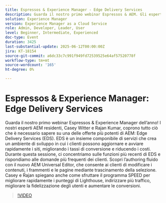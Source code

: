 ```yaml
---
title: Espressos & Experience Manager - Edge Delivery Services
description: Guarda il nostro primo webinar Espressos & AEM. Gli esperti Casey e Rajan coprono Edge Delivery Services, Universal Editor e SPEED per aumentare la velocità del sito, le conversioni e la facilità di editing.
solution: Experience Manager
version: Experience Manager as a Cloud Service
role: Admin, Developer, Leader, User
level: Beginner, Intermediate, Experienced
doc-type: Event
duration: 3425
last-substantial-update: 2025-06-12T00:00:00Z
jira: KT-18154
source-git-commit: a6dc33c7c991f949fd72539525e64af57520778f
workflow-type: tm+mt
source-wordcount: '165'
ht-degree: 0%

---
```



# Espressos &amp; Experience Manager: Edge Delivery Services

Guarda il nostro primo webinar Espressos &amp; Experience Manager dell’anno! I nostri esperti AEM residenti, Casey Witter e Rajan Kumar, coprono tutto ciò che è necessario sapere su una delle offerte più potenti di AEM: Edge Delivery Services (EDS). EDS è un insieme componibile di servizi che crea un ambiente di sviluppo in cui i clienti possono aggiornare e avviare rapidamente i siti, migliorando i tassi di conversione e riducendo i costi. Durante questa sessione, ci concentriamo sulle funzioni più recenti di EDS e rispondiamo alle domande più frequenti dei clienti. Scopri l’authoring fluido con il nuovo AEM Universal Editor, che consente ai clienti di modificare i contenuti, i frammenti e le pagine mediante trascinamento della selezione. Casey e Rajan spiegano anche come sfruttare il programma SPEED per migliorare rapidamente i punteggi di Lighthouse, indirizzare più traffico, migliorare la fidelizzazione degli utenti e aumentare le conversioni.

>[!VIDEO](https://video.tv.adobe.com/v/3459033/?learn=on&enablevpops)
